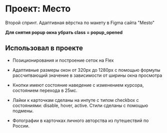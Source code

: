 # Проект: Место

Второй спринт. Адаптивная вёрстка по макету в Figma сайта "Mesto" 

**Для снятия popup окна убрать class = popup_opened**

## Использовал в проекте
- Позиционирования и построение сеток на Flex
- Адаптивные размеры окон от 320рх до 1280рх с помощью формулы рассчитвающий значение в зависимости от ширины окна просмотра
- Кнопки имеют состояние  наведение с изменением курсора, состоянием перехода в 25мс. 
- Лайки к карточкам сделаны на инпуте с типом checkbox с состояниями: disable, hover, active. Стили сделаны с помощью подмены.

- Фотографии в карточках личного авторства из путешествий по России.



